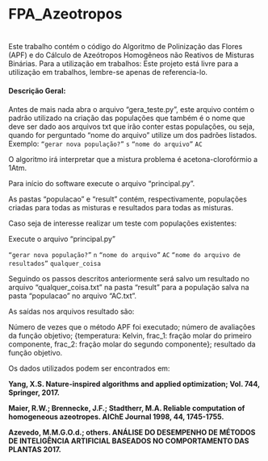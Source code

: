 # FPA_Azeotropos <h1>
Este trabalho contém o código do Algoritmo de Polinização das Flores (APF) e do Cálculo de Azeótropos Homogêneos não Reativos de Misturas Binárias.
Para a utilização em trabalhos:
	Este projeto está livre para a utilização em trabalhos, lembre-se apenas de referencia-lo.

#### Descrição Geral:<h4>
Antes de mais nada abra o arquivo “gera_teste.py”, este arquivo contém o padrão utilizado na criação das populações que também é o nome que deve ser dado aos arquivos txt que irão conter estas populações, ou seja, quando for perguntado “nome do arquivo” utilize um dos padrões listados.
	Exemplo:
		```
	“gerar nova população?”
		```
		```
	s
		```
		```
	“nome do arquivo”
		```
		```
	AC
		```
	<p>O algoritmo irá interpretar que a mistura problema é acetona-clorofórmio a 1Atm.</p>
	<p>Para início do software execute o arquivo “principal.py”.</p>
	<p>As pastas “populacao” e “result” contém, respectivamente, populações criadas para todas as misturas e resultados para todas as misturas.</p>
	<p>Caso seja de interesse realizar um teste com populações existentes:</p>
	<p>Execute o arquivo “principal.py”</p>
		```
	“gerar nova população?”
		```
		```
	n
		```
		```
	“nome do arquivo”
		```
		```
	AC
		```
		```
	“nome do arquivo de resultados”
		```
		```
	qualquer_coisa
		```
	<p>Seguindo os passos descritos anteriormente será salvo um resultado no arquivo “qualquer_coisa.txt” na pasta “result” para a população salva na pasta “populacao” no arquivo “AC.txt”.</p>
	<p>As saídas nos arquivos resultado são:</p>
	<p>Número de vezes que o método APF foi executado; número de avaliações da função objetivo; {temperatura: Kelvin, frac_1: fração molar do primeiro componente, frac_2: fração molar do segundo componente}; resultado da função objetivo.</p>
	<p>Os dados utilizados podem ser encontrados em:</p>
<p><b>Yang, X.S. Nature-inspired algorithms and applied optimization; Vol. 744, Springer, 2017.</b></p>
<p><b>Maier, R.W.; Brennecke, J.F.; Stadtherr, M.A. Reliable computation of homogeneous azeotropes. AIChE Journal 1998, 44, 1745-1755.</b></p>
<p><b>Azevedo,  M.M.G.O.d.;  others. ANÁLISE DO DESEMPENHO  DE  MÉTODOS  DE INTELIGÊNCIA  ARTIFICIAL  BASEADOS  NO  COMPORTAMENTO  DAS  PLANTAS 2017.</b></p>
